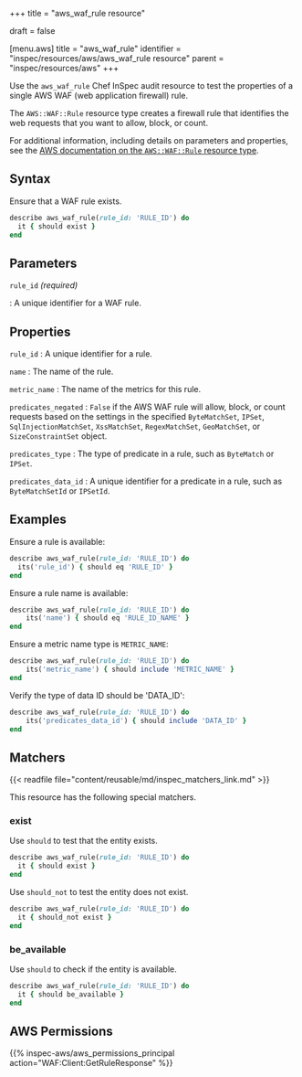 +++
title = "aws_waf_rule resource"

draft = false


[menu.aws]
title = "aws_waf_rule"
identifier = "inspec/resources/aws/aws_waf_rule resource"
parent = "inspec/resources/aws"
+++

Use the `aws_waf_rule` Chef InSpec audit resource to test the properties of a single AWS WAF (web application firewall) rule.

The `AWS::WAF::Rule` resource type creates a firewall rule that identifies the web requests that you want to allow, block, or count.

For additional information, including details on parameters and properties, see the [AWS documentation on the `AWS::WAF::Rule` resource type](https://docs.aws.amazon.com/AWSCloudFormation/latest/UserGuide/aws-resource-waf-rule.html).

## Syntax

Ensure that a WAF rule exists.

```ruby
describe aws_waf_rule(rule_id: 'RULE_ID') do
  it { should exist }
end
```

## Parameters

`rule_id` _(required)_

: A unique identifier for a WAF rule.

## Properties

`rule_id`
: A unique identifier for a rule.

`name`
: The name of the rule.

`metric_name`
: The name of the metrics for this rule.

`predicates_negated`
: `False` if the AWS WAF rule will allow, block, or count requests based on the settings in the specified `ByteMatchSet`, `IPSet`, `SqlInjectionMatchSet`, `XssMatchSet`, `RegexMatchSet`, `GeoMatchSet`, or `SizeConstraintSet` object.

`predicates_type`
: The type of predicate in a rule, such as `ByteMatch` or `IPSet`.

`predicates_data_id`
: A unique identifier for a predicate in a rule, such as `ByteMatchSetId` or `IPSetId`.

## Examples

Ensure a rule is available:

```ruby
describe aws_waf_rule(rule_id: 'RULE_ID') do
  its('rule_id') { should eq 'RULE_ID' }
end
```

Ensure a rule name is available:

```ruby
describe aws_waf_rule(rule_id: 'RULE_ID') do
    its('name') { should eq 'RULE_ID_NAME' }
end
```

Ensure a metric name type is `METRIC_NAME`:

```ruby
describe aws_waf_rule(rule_id: 'RULE_ID') do
    its('metric_name') { should include 'METRIC_NAME' }
end
```

Verify the type of data ID should be 'DATA_ID':

```ruby
describe aws_waf_rule(rule_id: 'RULE_ID') do
    its('predicates_data_id') { should include 'DATA_ID' }
end
```

## Matchers

{{< readfile file="content/reusable/md/inspec_matchers_link.md" >}}

This resource has the following special matchers.

### exist

Use `should` to test that the entity exists.

```ruby
describe aws_waf_rule(rule_id: 'RULE_ID') do
  it { should exist }
end
```

Use `should_not` to test the entity does not exist.

```ruby
describe aws_waf_rule(rule_id: 'RULE_ID') do
  it { should_not exist }
end
```

### be_available

Use `should` to check if the entity is available.

```ruby
describe aws_waf_rule(rule_id: 'RULE_ID') do
  it { should be_available }
end
```

## AWS Permissions

{{% inspec-aws/aws_permissions_principal action="WAF:Client:GetRuleResponse" %}}

